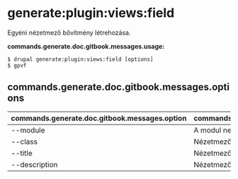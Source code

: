 # generate:plugin:views:field
Egyéni nézetmező bővítmény létrehozása.

**commands.generate.doc.gitbook.messages.usage:**
```
$ drupal generate:plugin:views:field [options]
$ gpvf  
```

## commands.generate.doc.gitbook.messages.options
commands.generate.doc.gitbook.messages.option | commands.generate.doc.gitbook.messages.details
-------|-------------
--module | A modul neve.
--class | Nézetmező bővítmény osztályneve
--title | Nézetmező bővítmény címe
--description | Nézetmező bővítmény leírása
